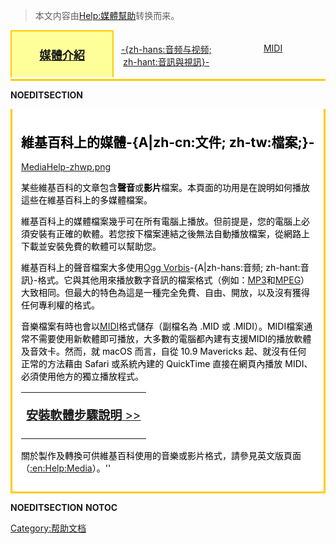 > 本文内容由[Help:媒體幫助](https://zh.wikipedia.org/wiki/Help:媒體幫助)转换而来。


<div style="text-align:center;border-bottom:3px solid #fc0">

<div style="float:left;width:32%;font-weight:bold;background-color:#ff9;color:#000;padding:.3em 0;border:2px solid #fc0;border-bottom:0;font-size:130%">

[媒體介紹](https://zh.wikipedia.org/wiki/Help:媒體幫助 "wikilink")

</div>

<div style="float:left;width:32.5%;padding:.3em 0;margin:2px 2px 0">

[-{zh-hans:音频与视频; zh-hant:音訊與視訊}-](https://zh.wikipedia.org/wiki/Help:媒體幫助/Ogg "wikilink")

</div>

<div style="float:right;width:32.5%;padding:.3em 0;margin:2px 2px 0">

[MIDI](https://zh.wikipedia.org/wiki/Help:媒體幫助/MIDI "wikilink")

</div>

<div style="width:0;height:0;clear:both;overflow:hidden">

</div>

</div>

__NOEDITSECTION__

<div style="border:3px solid #fc0;padding:.5em 1em 1em 1em;border-top:none;background-color:#fff;color:000">

## 維基百科上的媒體-{A|zh-cn:文件; zh-tw:檔案;}-

[MediaHelp-zhwp.png](https://zh.wikipedia.org/wiki/File:MediaHelp-zhwp.png "fig:MediaHelp-zhwp.png")

某些維基百科的文章包含**聲音**或**影片**檔案。本頁面的功用是在說明如何播放這些在維基百科上的多媒體檔案。

維基百科上的媒體檔案幾乎可在所有電腦上播放。但前提是，您的電腦上必須安裝有正確的軟體。若您按下檔案連結之後無法自動播放檔案，從網路上下載並安裝免費的軟體可以幫助您。

維基百科上的聲音檔案大多使用[Ogg Vorbis](https://zh.wikipedia.org/wiki/Ogg_Vorbis "wikilink")-{A|zh-hans:音频; zh-hant:音訊}-格式。它與其他用來播放數字音訊的檔案格式（例如：[MP3](../Page/MP3.md "wikilink")和[MPEG](../Page/MPEG.md "wikilink")）大致相同。但最大的特色為這是一種完全免費、自由、開放，以及沒有獲得任何專利權的格式。

音樂檔案有時也會以[MIDI](../Page/MIDI.md "wikilink")格式儲存（副檔名為 .MID 或 .MIDI）。MIDI檔案通常不需要使用新軟體即可播放，大多數的電腦都內建有支援MIDI的播放軟體及音效卡。然而，就 macOS 而言，自從 10.9 Mavericks 起、就沒有任何正常的方法藉由 Safari 或系統內建的 QuickTime 直接在網頁內播放 MIDI、必須使用他方的獨立播放程式。

<table>
<tbody>
<tr class="odd">
<td><div style="display:inline;font-size:120%;">
<p><a href="https://zh.wikipedia.org/wiki/Wikipedia:媒體幫助_(Ogg)" title="wikilink"><strong>安裝軟體步驟說明</strong> &gt;&gt;</a></p>
</div></td>
</tr>
</tbody>
</table>



關於製作及轉換可供維基百科使用的音樂或影片格式，請參見英文版頁面（[:en:Help:Media](https://zh.wikipedia.org/wiki/:en:Help:Media "wikilink")）。''

</div>

</div>

__NOEDITSECTION__ __NOTOC__

[Category:帮助文档](https://zh.wikipedia.org/wiki/Category:帮助文档 "wikilink")